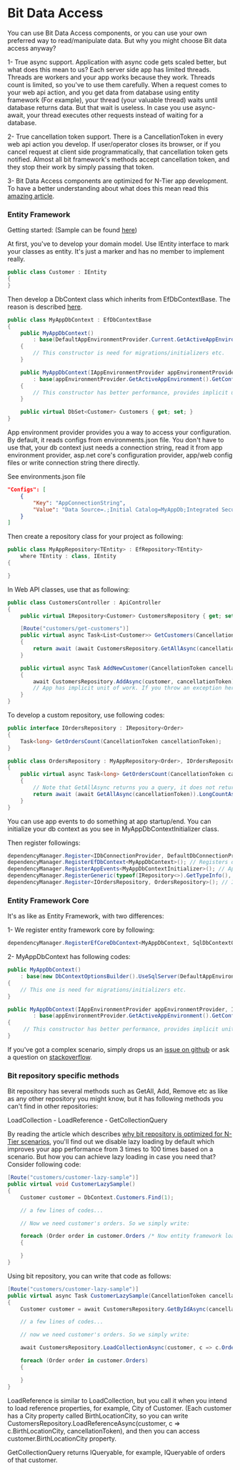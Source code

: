 # Bit Data Access

You can use Bit Data Access components, or you can use your own preferred way to read/manipulate data. But why you might choose Bit data access anyway?

1- True async support. Application with async code gets scaled better, but what does this mean to us? Each server side app has limited threads. Threads are workers and your app works because they work. Threads count is limited, so you've to use them carefully. When a request comes to your web api action, and you get data from database using entity framework (For example), your thread (your valuable thread) waits until database returns data. But that wait is useless. In case you use async-await, your thread executes other requests instead of waiting for a database.

2- True cancellation token support. There is a CancellationToken in every web api action you develop. If user/operator closes its browser, or if you cancel request at client side programmatically, that cancellation token gets notified. Almost all bit framework's methods accept cancellation token, and they stop their work by simply passing that token.

3- Bit Data Access components are optimized for N-Tier app development. To have a better understanding about what does this mean read this [amazing article](https://docs.bit-framework.com/docs/design-backgrounds/optimized-entity-framework-for-n-tier-apps.html).

### Entity Framework

Getting started: (Sample can be found [here](https://github.com/bit-foundation/bit-framework/tree/master/Samples/DataAccessSamples/))

At first, you've to develop your domain model. Use IEntity interface to mark your classes as entity. It's just a marker and has no member to implement really.

```csharp
public class Customer : IEntity
{
}
```

Then develop a DbContext class which inherits from EfDbContextBase. The reason is described [here](https://docs.bit-framework.com/docs/design-backgrounds/optimized-entity-framework-for-n-tier-apps.html).

```csharp
public class MyAppDbContext : EfDbContextBase
{
    public MyAppDbContext()
        : base(DefaultAppEnvironmentProvider.Current.GetActiveAppEnvironment().GetConfig<string>("AppConnectionString"))
    {
        // This constructor is need for migrations/initializers etc.
    }

    public MyAppDbContext(IAppEnvironmentProvider appEnvironmentProvider, IDbConnectionProvider dbConnectionProvider)
        : base(appEnvironmentProvider.GetActiveAppEnvironment().GetConfig<string>("AppConnectionString"), dbConnectionProvider)
    {
        // This constructor has better performance, provides implicit unit of work, etc. And it is automatically used by bit framework while processing requests etc.
    }

    public virtual DbSet<Customer> Customers { get; set; }
}
```

App environment provider provides you a way to access your configuration. By default, it reads configs from environments.json file. You don't have to use that, your db context just needs a connection string, read it from app environment provider, asp.net core's configuration provider, app/web config files or write connection string there directly.

See environments.json file

```json
"Configs": [
    {
        "Key": "AppConnectionString",
        "Value": "Data Source=.;Initial Catalog=MyAppDb;Integrated Security=True;"
    }
]
```

Then create a repository class for your project as following:

```csharp
public class MyAppRepository<TEntity> : EfRepository<TEntity>
    where TEntity : class, IEntity
{

}

```

In Web API classes, use that as following:

```csharp
public class CustomersController : ApiController
{
    public virtual IRepository<Customer> CustomersRepository { get; set; }

    [Route("customers/get-customers")]
    public virtual async Task<List<Customer>> GetCustomers(CancellationToken cancellationToken)
    {
        return await (await CustomersRepository.GetAllAsync(cancellationToken)).ToListAsync(cancellationToken);
    }

    public virtual async Task AddNewCustomer(CancellationToken cancellationToken, Customer customer)
    {
        await CustomersRepository.AddAsync(customer, cancellationToken);
        // App has implicit unit of work. If you throw an exception here, we save nothing to database
    }
}
```

To develop a custom repository, use following codes:

```csharp
public interface IOrdersRepository : IRepository<Order>
{
    Task<long> GetOrdersCount(CancellationToken cancellationToken);
}

public class OrdersRepository : MyAppRepository<Order>, IOrdersRepository
{
    public virtual async Task<long> GetOrdersCount(CancellationToken cancellationToken)
    {
        // Note that GetAllAsync returns you a query, it does not return all data. So following code has this sql as its equivalent: select count_big(*) from Orders
        return await (await GetAllAsync(cancellationToken)).LongCountAsync(cancellationToken);
    }
}
```

You can use app events to do something at app startup/end. You can initialize your db context as you see in MyAppDbContextInitializer class.

Then register followings:

```csharp
dependencyManager.Register<IDbConnectionProvider, DefaultDbConnectionProvider<SqlConnection>>(); // Uses Sql connection
dependencyManager.RegisterEfDbContext<MyAppDbContext>(); // Registers db context class
dependencyManager.RegisterAppEvents<MyAppDbContextInitializer>(); // App event to initialize db context at startup
dependencyManager.RegisterGeneric(typeof(IRepository<>).GetTypeInfo(), typeof(MyAppRepository<>).GetTypeInfo()); // You can inject IRepository<Customer> or IRepository<any class you want> by this generic registrations
dependencyManager.Register<IOrdersRepository, OrdersRepository>(); // It registers custome orders repository
```

### Entity Framework Core

It's as like as Entity Framework, with two differences:

1- We register entity framework core by following:

```csharp
dependencyManager.RegisterEfCoreDbContext<MyAppDbContext, SqlDbContextObjectsProvider>();
```

2- MyAppDbContext has following codes:

```csharp
public MyAppDbContext()
    : base(new DbContextOptionsBuilder().UseSqlServer(DefaultAppEnvironmentProvider.Current.GetActiveAppEnvironment().GetConfig<string>("AppConnectionString")).Options)
{
    // This one is need for migrations/initializers etc.
}

public MyAppDbContext(IAppEnvironmentProvider appEnvironmentProvider, IDbContextObjectsProvider dbContextCreationOptionsProvider)
        : base(appEnvironmentProvider.GetActiveAppEnvironment().GetConfig<string>("AppConnectionString"), dbContextCreationOptionsProvider)
{
     // This constructor has better performance, provides implicit unit of work, etc. And it is automatically used by bit framework while processing requests etc.
}
```

If you've got a complex scenario, simply drops us an [issue on github](https://github.com/bit-foundation/bit-framework/issues) or ask a question on [stackoverflow](https://stackoverflow.com/questions/tagged/bit-framework).

### Bit repository specific methods

Bit repository has several methods such as GetAll, Add, Remove etc as like as any other repository you might know, but it has following methods you can't find in other repositories:

LoadCollection - LoadReference - GetCollectionQuery

By reading the article which describes [why bit repository is optimized for N-Tier scenarios](https://docs.bit-framework.com/docs/design-backgrounds/optimized-entity-framework-for-n-tier-apps.html), you'll find out we disable lazy loading by default which improves your app performance from 3 times to 100 times based on a scenario. But how you can achieve lazy loading in case you need that? Consider following code:

```csharp
[Route("customers/customer-lazy-sample")]
public virtual void CustomerLazySample()
{
    Customer customer = DbContext.Customers.Find(1);

    // a few lines of codes...

    // Now we need customer's orders. So we simply write:

    foreach (Order order in customer.Orders /* Now entity framework loads orders of that customer. This load is not async, and does not support cancellation token )-: */)
    {

    }
}
```

Using bit repository, you can write that code as follows:

```csharp
[Route("customers/customer-lazy-sample")]
public virtual async Task CustomerLazySample(CancellationToken cancellationToken)
{
    Customer customer = await CustomersRepository.GetByIdAsync(cancellationToken, 1);

    // a few lines of codes...

    // now we need customer's orders. So we simply write:

    await CustomersRepository.LoadCollectionAsync(customer, c => c.Orders, cancellationToken); // Use async-await + cancellation token for lazy loading! (-:

    foreach (Order order in customer.Orders)
    {

    }
}
```

LoadReference is similar to LoadCollection, but you call it when you intend to load reference properties, for example, City of Customer. (Each customer has a City property called BirthLocationCity, so you can write CustomersRepository.LoadReferenceAsync(customer, c => c.BirthLocationCity, cancellationToken), and then you can access customer.BirthLocationCity property.

GetCollectionQuery returns IQueryable, for example, IQueryable of orders of that customer.
